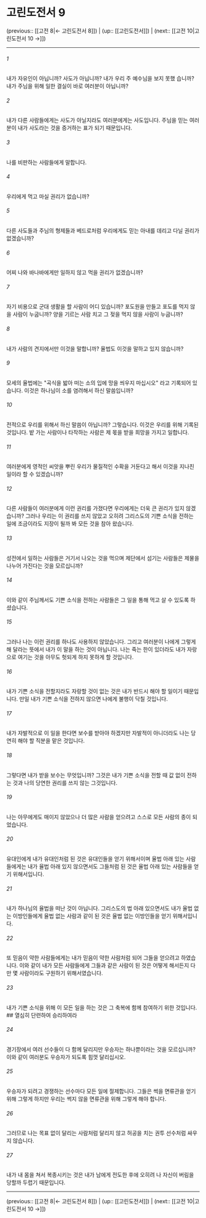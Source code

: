 # 고린도전서 9

(previous:: [[고전 8|← 고린도전서 8]]) | (up:: [[고린도전서]]) | (next:: [[고전 10|고린도전서 10 →]])

***




###### 1 

내가 자유인이 아닙니까? 사도가 아닙니까? 내가 우리 주 예수님을 보지 못했 습니까? 내가 주님을 위해 일한 결실이 바로 여러분이 아닙니까? 



###### 2 

내가 다른 사람들에게는 사도가 아닐지라도 여러분에게는 사도입니다. 주님을 믿는 여러분이 내가 사도라는 것을 증거하는 표가 되기 때문입니다. 



###### 3 

나를 비판하는 사람들에게 말합니다. 



###### 4 

우리에게 먹고 마실 권리가 없습니까? 



###### 5 

다른 사도들과 주님의 형제들과 베드로처럼 우리에게도 믿는 아내를 데리고 다닐 권리가 없겠습니까? 



###### 6 

어찌 나와 바나바에게만 일하지 않고 먹을 권리가 없겠습니까? 



###### 7 

자기 비용으로 군대 생활을 할 사람이 어디 있습니까? 포도원을 만들고 포도를 먹지 않을 사람이 누굽니까? 양을 기르는 사람 치고 그 젖을 먹지 않을 사람이 누굽니까? 



###### 8 

내가 사람의 견지에서만 이것을 말합니까? 율법도 이것을 말하고 있지 않습니까? 



###### 9 

모세의 율법에는 "곡식을 밟아 떠는 소의 입에 망을 씌우지 마십시오" 라고 기록되어 있습니다. 이것은 하나님이 소를 염려해서 하신 말씀입니까? 



###### 10 

전적으로 우리를 위해서 하신 말씀이 아닙니까? 그렇습니다. 이것은 우리를 위해 기록된 것입니다. 밭 가는 사람이나 타작하는 사람은 제 몫을 받을 희망을 가지고 일합니다. 



###### 11 

여러분에게 영적인 씨앗을 뿌린 우리가 물질적인 수확을 거둔다고 해서 이것을 지나친 일이라 할 수 있겠습니까? 



###### 12 

다른 사람들이 여러분에게 이런 권리를 가졌다면 우리에게는 더욱 큰 권리가 있지 않겠습니까? 그러나 우리는 이 권리를 쓰지 않았고 오히려 그리스도의 기쁜 소식을 전하는 일에 조금이라도 지장이 될까 봐 모든 것을 참아 왔습니다. 



###### 13 

성전에서 일하는 사람들은 거기서 나오는 것을 먹으며 제단에서 섬기는 사람들은 제물을 나누어 가진다는 것을 모르십니까? 



###### 14 

이와 같이 주님께서도 기쁜 소식을 전하는 사람들은 그 일을 통해 먹고 살 수 있도록 하셨습니다. 



###### 15 

그러나 나는 이런 권리를 하나도 사용하지 않았습니다. 그리고 여러분이 나에게 그렇게 해 달라는 뜻에서 내가 이 말을 하는 것이 아닙니다. 나는 죽는 한이 있더라도 내가 자랑으로 여기는 것을 아무도 헛되게 하지 못하게 할 것입니다. 



###### 16 

내가 기쁜 소식을 전할지라도 자랑할 것이 없는 것은 내가 반드시 해야 할 일이기 때문입니다. 만일 내가 기쁜 소식을 전하지 않으면 나에게 불행이 닥칠 것입니다. 



###### 17 

내가 자발적으로 이 일을 한다면 보수를 받아야 하겠지만 자발적이 아니더라도 나는 당연히 해야 할 직분을 맡은 것입니다. 



###### 18 

그렇다면 내가 받을 보수는 무엇입니까? 그것은 내가 기쁜 소식을 전할 때 값 없이 전하는 것과 나의 당연한 권리를 쓰지 않는 그것입니다. 



###### 19 

나는 아무에게도 매이지 않았으나 더 많은 사람을 얻으려고 스스로 모든 사람의 종이 되었습니다. 



###### 20 

유대인에게 내가 유대인처럼 된 것은 유대인들을 얻기 위해서이며 율법 아래 있는 사람들에게는 내가 율법 아래 있지 않으면서도 그들처럼 된 것은 율법 아래 있는 사람들을 얻기 위해서입니다. 



###### 21 

내가 하나님의 율법을 떠난 것이 아닙니다. 그리스도의 법 아래 있으면서도 내가 율법 없는 이방인들에게 율법 없는 사람과 같이 된 것은 율법 없는 이방인들을 얻기 위해서입니다. 



###### 22 

또 믿음이 약한 사람들에게는 내가 믿음이 약한 사람처럼 되어 그들을 얻으려고 하였습니다. 이와 같이 내가 모든 사람들에게 그들과 같은 사람이 된 것은 어떻게 해서든지 다만 몇 사람이라도 구원하기 위해서였습니다. 



###### 23 

내가 기쁜 소식을 위해 이 모든 일을 하는 것은 그 축복에 함께 참여하기 위한 것입니다. ## 열심히 단련하여 승리하여라 



###### 24 

경기장에서 여러 선수들이 다 함께 달리지만 우승자는 하나뿐이라는 것을 모르십니까? 이와 같이 여러분도 우승자가 되도록 힘껏 달리십시오. 



###### 25 

우승자가 되려고 경쟁하는 선수마다 모든 일에 절제합니다. 그들은 썩을 면류관을 얻기 위해 그렇게 하지만 우리는 썩지 않을 면류관을 위해 그렇게 해야 합니다. 



###### 26 

그러므로 나는 목표 없이 달리는 사람처럼 달리지 않고 허공을 치는 권투 선수처럼 싸우지 않습니다. 



###### 27 

내가 내 몸을 쳐서 복종시키는 것은 내가 남에게 전도한 후에 오히려 나 자신이 버림을 당할까 두렵기 때문입니다.

***

(previous:: [[고전 8|← 고린도전서 8]]) | (up:: [[고린도전서]]) | (next:: [[고전 10|고린도전서 10 →]])
